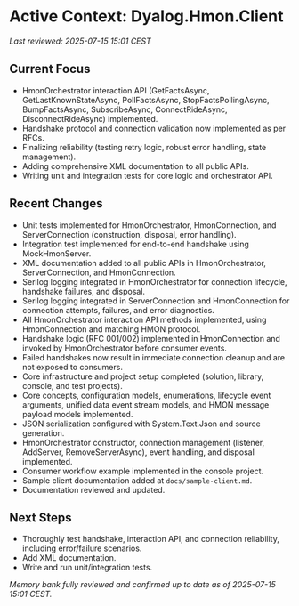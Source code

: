 # Active Context: Dyalog.Hmon.Client

_Last reviewed: 2025-07-15 15:01 CEST_

## Current Focus
- HmonOrchestrator interaction API (GetFactsAsync, GetLastKnownStateAsync, PollFactsAsync, StopFactsPollingAsync, BumpFactsAsync, SubscribeAsync, ConnectRideAsync, DisconnectRideAsync) implemented.
- Handshake protocol and connection validation now implemented as per RFCs.
- Finalizing reliability (testing retry logic, robust error handling, state management).
- Adding comprehensive XML documentation to all public APIs.
- Writing unit and integration tests for core logic and orchestrator API.

## Recent Changes
- Unit tests implemented for HmonOrchestrator, HmonConnection, and ServerConnection (construction, disposal, error handling).
- Integration test implemented for end-to-end handshake using MockHmonServer.
- XML documentation added to all public APIs in HmonOrchestrator, ServerConnection, and HmonConnection.
- Serilog logging integrated in HmonOrchestrator for connection lifecycle, handshake failures, and disposal.
- Serilog logging integrated in ServerConnection and HmonConnection for connection attempts, failures, and error diagnostics.
- All HmonOrchestrator interaction API methods implemented, using HmonConnection and matching HMON protocol.
- Handshake logic (RFC 001/002) implemented in HmonConnection and invoked by HmonOrchestrator before consumer events.
- Failed handshakes now result in immediate connection cleanup and are not exposed to consumers.
- Core infrastructure and project setup completed (solution, library, console, and test projects).
- Core concepts, configuration models, enumerations, lifecycle event arguments, unified data event stream models, and HMON message payload models implemented.
- JSON serialization configured with System.Text.Json and source generation.
- HmonOrchestrator constructor, connection management (listener, AddServer, RemoveServerAsync), event handling, and disposal implemented.
- Consumer workflow example implemented in the console project.
- Sample client documentation added at `docs/sample-client.md`.
- Documentation reviewed and updated.

## Next Steps
- Thoroughly test handshake, interaction API, and connection reliability, including error/failure scenarios.
- Add XML documentation.
- Write and run unit/integration tests.

_Memory bank fully reviewed and confirmed up to date as of 2025-07-15 15:01 CEST._
